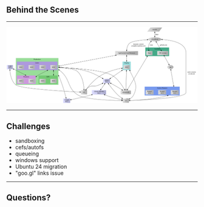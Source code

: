 ## Behind the Scenes

---

<img src="images/ce-system.svg" class="r-stretch">

---

## Challenges

- sandboxing
- cefs/autofs
- queueing
- windows support
- Ubuntu 24 migration
- "goo.gl" links issue

---

## Questions?
